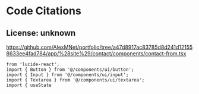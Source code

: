 # Code Citations

## License: unknown
https://github.com/AlexMNet/portfolio/tree/a47d8917ac83785d8d241d121558633ee4fad784/app/%28site%29/contact/components/contact-from.tsx

```
from 'lucide-react';
import { Button } from '@/components/ui/button';
import { Input } from '@/components/ui/input';
import { Textarea } from '@/components/ui/textarea';
import { useState
```

